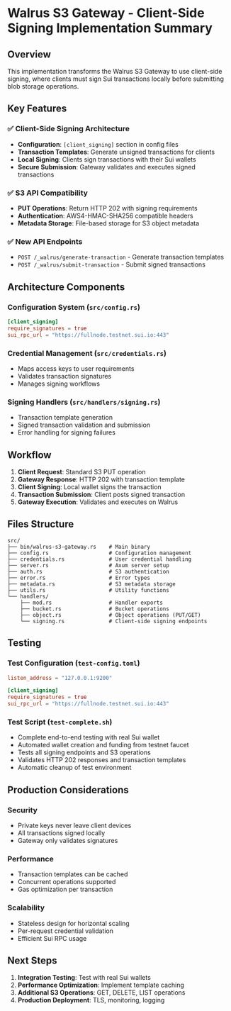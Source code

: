 # Walrus S3 Gateway - Client-Side Signing Implementation Summary

## Overview
This implementation transforms the Walrus S3 Gateway to use client-side signing, where clients must sign Sui transactions locally before submitting blob storage operations.

## Key Features

### ✅ Client-Side Signing Architecture
- **Configuration**: `[client_signing]` section in config files
- **Transaction Templates**: Generate unsigned transactions for clients
- **Local Signing**: Clients sign transactions with their Sui wallets
- **Secure Submission**: Gateway validates and executes signed transactions

### ✅ S3 API Compatibility
- **PUT Operations**: Return HTTP 202 with signing requirements
- **Authentication**: AWS4-HMAC-SHA256 compatible headers
- **Metadata Storage**: File-based storage for S3 object metadata

### ✅ New API Endpoints
- `POST /_walrus/generate-transaction` - Generate transaction templates
- `POST /_walrus/submit-transaction` - Submit signed transactions

## Architecture Components

### Configuration System (`src/config.rs`)
```toml
[client_signing]
require_signatures = true
sui_rpc_url = "https://fullnode.testnet.sui.io:443"
```

### Credential Management (`src/credentials.rs`)
- Maps access keys to user requirements
- Validates transaction signatures
- Manages signing workflows

### Signing Handlers (`src/handlers/signing.rs`)
- Transaction template generation
- Signed transaction validation and submission
- Error handling for signing failures

## Workflow

1. **Client Request**: Standard S3 PUT operation
2. **Gateway Response**: HTTP 202 with transaction template
3. **Client Signing**: Local wallet signs the transaction
4. **Transaction Submission**: Client posts signed transaction
5. **Gateway Execution**: Validates and executes on Walrus

## Files Structure

```
src/
├── bin/walrus-s3-gateway.rs    # Main binary
├── config.rs                   # Configuration management
├── credentials.rs              # User credential handling
├── server.rs                   # Axum server setup
├── auth.rs                     # S3 authentication
├── error.rs                    # Error types
├── metadata.rs                 # S3 metadata storage
├── utils.rs                    # Utility functions
└── handlers/
    ├── mod.rs                  # Handler exports
    ├── bucket.rs               # Bucket operations
    ├── object.rs               # Object operations (PUT/GET)
    └── signing.rs              # Client-side signing endpoints
```

## Testing

### Test Configuration (`test-config.toml`)
```toml
listen_address = "127.0.0.1:9200"

[client_signing]
require_signatures = true
sui_rpc_url = "https://fullnode.testnet.sui.io:443"
```

### Test Script (`test-complete.sh`)
- Complete end-to-end testing with real Sui wallet
- Automated wallet creation and funding from testnet faucet  
- Tests all signing endpoints and S3 operations
- Validates HTTP 202 responses and transaction templates
- Automatic cleanup of test environment

## Production Considerations

### Security
- Private keys never leave client devices
- All transactions signed locally
- Gateway only validates signatures

### Performance
- Transaction templates can be cached
- Concurrent operations supported
- Gas optimization per transaction

### Scalability
- Stateless design for horizontal scaling
- Per-request credential validation
- Efficient Sui RPC usage

## Next Steps

1. **Integration Testing**: Test with real Sui wallets
2. **Performance Optimization**: Implement template caching
3. **Additional S3 Operations**: GET, DELETE, LIST operations
4. **Production Deployment**: TLS, monitoring, logging
